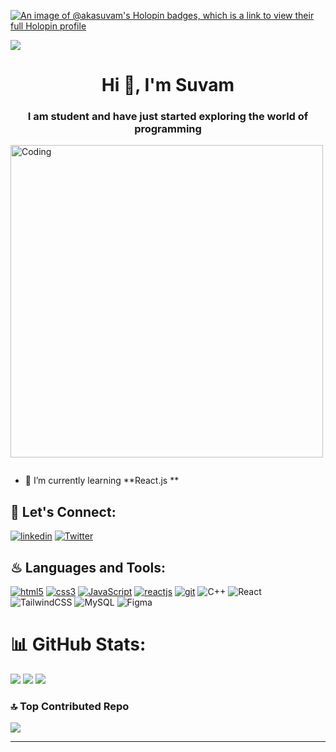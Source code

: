[![An image of @akasuvam's Holopin badges, which is a link to view their full Holopin profile](https://holopin.me/akasuvam)](https://holopin.io/@akasuvam)



[![](https://visitcount.itsvg.in/api?id=aka-suvam&icon=0&color=12)](https://visitcount.itsvg.in)
<h1 align="center">Hi 👋, I'm Suvam</h1>
<h3 align="center">I am student and have just started exploring the world of programming</h3>
<img align="center" alt="Coding" width="500" src="https://media1.giphy.com/media/qgQUggAC3Pfv687qPC/giphy.gif?cid=ecf05e474jkd0gzftsimaapqwnbzn7od8u0pqowm8hdp08cn&rid=giphy.gif&ct=g">

<p align="left"> <a href="https://twitter.com/" target="blank"><img src="https://img.shields.io/twitter/follow/?logo=twitter&style=for-the-badge" alt="" /></a> </p>

- 🌱 I’m currently learning **React.js **

## 🔰 Let's Connect:

[![linkedin](https://img.shields.io/badge/LinkedIn-0077B5?style=for-the-badge&logo=linkedin&logoColor=white)](https://www.linkedin.com/in/suvam-rai-66769a203/)
[![Twitter](https://img.shields.io/badge/Twitter-%231DA1F2.svg?logo=Twitter&logoColor=white)](https://twitter.com/SuvamRai4) 
<!-- Proudly created with GPRM ( https://gprm.itsvg.in ) -->
  

   
## ♨ Languages and Tools:
[![html5](https://img.shields.io/badge/HTML5-E34F26?style=for-the-badge&logo=html5&logoColor=white)](https://www.w3.org/html/)
[![css3](https://img.shields.io/badge/CSS3-1572B6?style=for-the-badge&logo=css3&logoColor=white)](https://www.w3schools.com/css/)
[![JavaScript](https://img.shields.io/badge/JavaScript-323330?style=for-the-badge&logo=javascript&logoColor=F7DF1E)](https://developer.mozilla.org/en-US/docs/Web/JavaScript)
[![reactjs](https://img.shields.io/badge/React-20232A?style=for-the-badge&logo=react&logoColor=61DAFB)](https://reactjs.org/)
[![git](https://img.shields.io/badge/GIT-E44C30?style=for-the-badge&logo=git&logoColor=white)](https://git-scm.com/)
![C++](https://img.shields.io/badge/c++-%2300599C.svg?style=plastic&logo=c%2B%2B&logoColor=white) 
![React](https://img.shields.io/badge/react-%2320232a.svg?style=plastic&logo=react&logoColor=%2361DAFB)
![TailwindCSS](https://img.shields.io/badge/tailwindcss-%2338B2AC.svg?style=plastic&logo=tailwind-css&logoColor=white) 
![MySQL](https://img.shields.io/badge/mysql-%2300000f.svg?style=plastic&logo=mysql&logoColor=white) 
![Figma](https://img.shields.io/badge/figma-%23F24E1E.svg?style=plastic&logo=figma&logoColor=white)


# 📊 GitHub Stats:
![](https://github-readme-stats.vercel.app/api?username=aka-suvam&theme=synthwave&hide_border=false&include_all_commits=true&count_private=true)
![](https://github-readme-stats.vercel.app/api/top-langs/?username=aka-suvam&theme=synthwave&hide_border=false&include_all_commits=true&count_private=true&layout=compact)
![](https://github-readme-streak-stats.herokuapp.com/?user=aka-suvam&theme=synthwave&hide_border=false)<br/>


### 🔝 Top Contributed Repo
![](https://github-contributor-stats.vercel.app/api?username=aka-suvam&limit=5&theme=radical&combine_all_yearly_contributions=true)

---


<!-- Proudly created with GPRM ( https://gprm.itsvg.in ) -->

